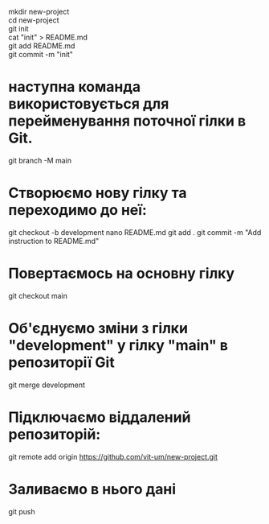 mkdir new-project  
cd new-project  
git init  
cat "init" > README.md  
git add README.md  
git commit -m "init"
# наступна команда використовується для перейменування поточної гілки в Git.
git branch -M main 
# Створюємо нову гілку та переходимо до неї:
git checkout -b development
nano README.md
git add .
git commit -m "Add instruction to README.md"
# Повертаємось на основну гілку 
git checkout main
# Об'єднуємо зміни з гілки "development" у гілку "main" в репозиторії Git
git merge development
# Підключаємо віддалений репозиторій: 
git remote add origin https://github.com/vit-um/new-project.git
# Заливаємо в нього дані
git push
